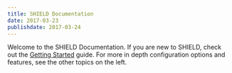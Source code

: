 ```yaml
---
title: SHIELD Documentation
date: 2017-03-23
publishdate: 2017-03-24
---
```


Welcome to the SHIELD Documentation. If you are new to SHIELD, check out the
[Getting Started](/documentation/getting-started "Getting Started") guide. For
more in depth configuration options and features, see the other topics on the
left.